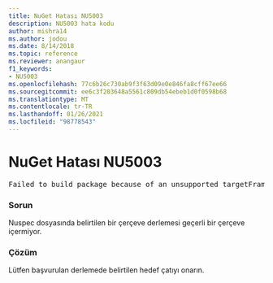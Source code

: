 ```yaml
---
title: NuGet Hatası NU5003
description: NU5003 hata kodu
author: mishra14
ms.author: jodou
ms.date: 8/14/2018
ms.topic: reference
ms.reviewer: anangaur
f1_keywords:
- NU5003
ms.openlocfilehash: 77c6b26c730ab9f3f63d09e0e846fa8cff67ee66
ms.sourcegitcommit: ee6c3f203648a5561c809db54ebeb1d0f0598b68
ms.translationtype: MT
ms.contentlocale: tr-TR
ms.lasthandoff: 01/26/2021
ms.locfileid: "98778543"
---
```

# <a name="nuget-error-nu5003"></a>NuGet Hatası NU5003
<pre>Failed to build package because of an unsupported targetFramework value on 'System.Net'.</pre>

### <a name="issue"></a>Sorun

Nuspec dosyasında belirtilen bir çerçeve derlemesi geçerli bir çerçeve içermiyor.


### <a name="solution"></a>Çözüm

Lütfen başvurulan derlemede belirtilen hedef çatıyı onarın.

